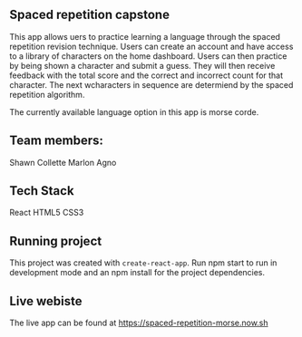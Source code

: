## Spaced repetition capstone
This app allows uers to practice learning a language through the spaced repetition revision technique. Users can create an account and have access to a library of characters on the home dashboard.  Users can then practice by being shown a character and submit a guess.  They will then receive feedback with the total score and the correct and incorrect count for that character. The next wcharacters in sequence are determiend by the spaced repetition algorithm.

The currently available language option in this app is morse corde.

## Team members:
Shawn Collette
Marlon Agno

## Tech Stack
React
HTML5
CSS3

## Running project
This project was created with `create-react-app`.  Run npm start to run in development mode and an npm install for the project dependencies.

## Live webiste
The live app can be found at https://spaced-repetition-morse.now.sh